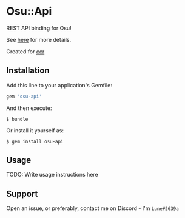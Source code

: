 # Osu::Api

REST API binding for Osu!

See [here](https://github.com/ppy/osu-api/wiki) for more details.

Created for [ccr](https://github.com/z64/ccr)

## Installation

Add this line to your application's Gemfile:

```ruby
gem 'osu-api'
```

And then execute:

    $ bundle

Or install it yourself as:

    $ gem install osu-api

## Usage

TODO: Write usage instructions here

## Support

Open an issue, or preferably, contact me on Discord - I'm `Lune#2639a`
